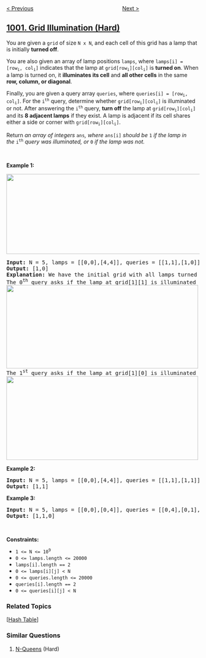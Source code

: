 <!--|This file generated by command(leetcode description); DO NOT EDIT.    |-->
<!--+----------------------------------------------------------------------+-->
<!--|@author    openset <openset.wang@gmail.com>                           |-->
<!--|@link      https://github.com/openset                                 |-->
<!--|@home      https://github.com/openset/leetcode                        |-->
<!--+----------------------------------------------------------------------+-->

[< Previous](../minimum-cost-to-merge-stones "Minimum Cost to Merge Stones")
　　　　　　　　　　　　　　　　
[Next >](../find-common-characters "Find Common Characters")

## [1001. Grid Illumination (Hard)](https://leetcode.com/problems/grid-illumination "网格照明")

<p>You are given a <code>grid</code> of size <code>N x N</code>, and each cell of this grid has a lamp that is initially <strong>turned off</strong>.</p>

<p>You are also given an array of lamp positions <code>lamps</code>, where <code>lamps[i] = [row<sub>i</sub>, col<sub>i</sub>]</code> indicates that the lamp at <code>grid[row<sub>i</sub>][col<sub>i</sub>]</code> is <strong>turned on</strong>. When a lamp is turned on, it <strong>illuminates its cell</strong> and <strong>all&nbsp;other cells</strong> in the same <strong>row, column, or diagonal</strong>.</p>

<p>Finally, you are given a query array <code>queries</code>, where&nbsp;<code>queries[i] = [row<sub>i</sub>, col<sub>i</sub>]</code>. For the <code>i<sup>th</sup></code>&nbsp;query, determine whether <code>grid[row<sub>i</sub>][col<sub>i</sub>]</code> is illuminated or not. After answering the <code>i<sup>th</sup></code> query,&nbsp;<strong>turn off</strong> the lamp at&nbsp;<code>grid[row<sub>i</sub>][col<sub>i</sub>]</code> and&nbsp;its <strong>8 adjacent lamps</strong> if they exist. A lamp is adjacent if its cell shares either&nbsp;a side or corner with&nbsp;<code>grid[row<sub>i</sub>][col<sub>i</sub>]</code>.</p>

<p>Return <em>an array of integers </em><code>ans</code><em>,</em><em>&nbsp;where </em><code>ans[i]</code><em> should be </em><code>1</code><em>&nbsp;if the lamp in the&nbsp;</em><code>i<sup>th</sup></code><em> query was illuminated, or&nbsp;</em><code>0</code><em>&nbsp;if the lamp was not.</em></p>

<p>&nbsp;</p>
<p><strong>Example 1:</strong></p>
<img alt="" src="https://assets.leetcode.com/uploads/2020/08/19/illu_1.jpg" style="width: 750px; height: 209px;" />
<pre>
<strong>Input:</strong> N = 5, lamps = [[0,0],[4,4]], queries = [[1,1],[1,0]]
<strong>Output:</strong> [1,0]
<strong>Explanation:</strong> We have the initial grid with all lamps turned off. In the above picture we see the grid after turning on the lamp at grid[0][0] then turning on the lamp at grid[4][4].
The 0<sup>th</sup>&nbsp;query asks if the lamp at grid[1][1] is illuminated or not (the blue square). It is illuminated, so set ans[0] = 1. Then, we turn off all lamps in the red square.
<img alt="" src="https://assets.leetcode.com/uploads/2020/08/19/illu_step1.jpg" style="width: 500px; height: 218px;" />
The 1<sup>st</sup>&nbsp;query asks if the lamp at grid[1][0] is illuminated or not (the blue square). It is not illuminated, so set ans[1] = 1. Then, we turn off all lamps in the red rectangle.
<img alt="" src="https://assets.leetcode.com/uploads/2020/08/19/illu_step2.jpg" style="width: 500px; height: 219px;" />
</pre>

<p><strong>Example 2:</strong></p>

<pre>
<strong>Input:</strong> N = 5, lamps = [[0,0],[4,4]], queries = [[1,1],[1,1]]
<strong>Output:</strong> [1,1]
</pre>

<p><strong>Example 3:</strong></p>

<pre>
<strong>Input:</strong> N = 5, lamps = [[0,0],[0,4]], queries = [[0,4],[0,1],[1,4]]
<strong>Output:</strong> [1,1,0]
</pre>

<p>&nbsp;</p>
<p><strong>Constraints:</strong></p>

<ul>
	<li><code>1 &lt;= N &lt;= 10<sup>9</sup></code></li>
	<li><code>0 &lt;= lamps.length &lt;= 20000</code></li>
	<li><code>lamps[i].length == 2</code></li>
	<li><code>0 &lt;= lamps[i][j] &lt; N</code></li>
	<li><code>0 &lt;= queries.length &lt;= 20000</code></li>
	<li><code>queries[i].length == 2</code></li>
	<li><code>0 &lt;= queries[i][j] &lt; N</code></li>
</ul>

### Related Topics
  [[Hash Table](../../tag/hash-table/README.md)]

### Similar Questions
  1. [N-Queens](../n-queens) (Hard)
